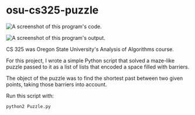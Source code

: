 # osu-cs325-puzzle

![A screenshot of this program's code.](http://georgethomashill.com/gh/osu/cs325/cs325-puzzle-screenshot-code.png)

![A screenshot of this program's output.](http://georgethomashill.com/gh/osu/cs325/cs325-puzzle-screenshot-output.png)

CS 325 was Oregon State University's Analysis of Algorithms course.

For this project, I wrote a simple Python script that solved a maze-like puzzle passed to it as a list of lists that encoded a space filled with barriers.

The object of the puzzle was to find the shortest past between two given points, taking those barriers into account.

Run this script with:

```
python2 Puzzle.py
```
